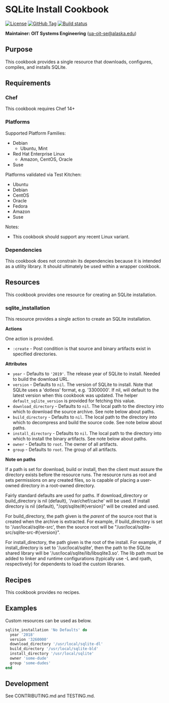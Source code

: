 # SQLite Install Cookbook

[![License](https://img.shields.io/github/license/ualaska-it/sqlite_install.svg)](https://github.com/ualaska-it/sqlite_install)
[![GitHub Tag](https://img.shields.io/github/tag/ualaska-it/sqlite_install.svg)](https://github.com/ualaska-it/sqlite_install)
[![Build status](https://ci.appveyor.com/api/projects/status/0u5dex788uq995rc/branch/master?svg=true)](https://ci.appveyor.com/project/UAlaska/sqlite-install/branch/master)

__Maintainer: OIT Systems Engineering__ (<ua-oit-se@alaska.edu>)

## Purpose

This cookbook provides a single resource that downloads, configures, compiles, and installs SQLite.

## Requirements

### Chef

This cookbook requires Chef 14+

### Platforms

Supported Platform Families:

* Debian
  * Ubuntu, Mint
* Red Hat Enterprise Linux
  * Amazon, CentOS, Oracle
* Suse

Platforms validated via Test Kitchen:

* Ubuntu
* Debian
* CentOS
* Oracle
* Fedora
* Amazon
* Suse

Notes:

* This cookbook should support any recent Linux variant.

### Dependencies

This cookbook does not constrain its dependencies because it is intended as a utility library.
It should ultimately be used within a wrapper cookbook.

## Resources

This cookbook provides one resource for creating an SQLite installation.

### sqlite_installation

This resource provides a single action to create an SQLite installation.

__Actions__

One action is provided.

* `:create` - Post condition is that source and binary artifacts exist in specified directories.

__Attributes__

* `year` - Defaults to `'2019'`.
The release year of SQLite to install.
Needed to build the download URL.
* `version` - Defaults to `nil`.
The version of SQLite to install.
Note that SQLite uses a 'dotless' format, e.g. '3300000'.
If nil, will default to the latest version when this cookbook was updated.
The helper `default_sqlite_version` is provided for fetching this value.
* `download_directory` - Defaults to `nil`.
The local path to the directory into which to download the source archive.
See note below about paths.
* `build_directory` - Defaults to `nil`.
The local path to the directory into which to decompress and build the source code.
See note below about paths.
* `install_directory` - Defaults to `nil`.
The local path to the directory into which to install the binary artifacts.
See note below about paths.
* `owner` - Defaults to `root`.
The owner of all artifacts.
* `group` - Defaults to `root`.
The group of all artifacts.

__Note on paths__

If a path is set for download, build or install, then the client must assure the directory exists before the resource runs.
The resource runs as root and sets permissions on any created files, so is capable of placing a user-owned directory in a root-owned directory.

Fairly standard defaults are used for paths.
If download_directory or build_directory is nil (default), '/var/chef/cache' will be used.
If install directory is nil (default), "/opt/sqlite/#{version}" will be created and used.

For build_directory, the path given is the _parent_ of the source root that is created when the archive is extracted.
For example, if build_directory is set to '/usr/local/sqlite-src', then the source root will be "/usr/local/sqlite-src/sqlite-src-#{version}".

For install_directory, the path given is the root of the install.
For example, if install_directory is set to '/usr/local/sqlite', then the path to the SQLite shared library will be '/usr/local/sqlite/lib/libsqlite3.so'.
The lib path must be added to linker and runtime configurations (typically use -L and rpath, respectively) for dependents to load the custom libraries.

## Recipes

This cookbook provides no recipes.

## Examples

Custom resources can be used as below.

```ruby
sqlite_installation 'No Defaults' do
  year '2018'
  version '3260000'
  download_directory '/usr/local/sqlite-dl'
  build_directory '/usr/local/sqlite-bld'
  install_directory '/usr/local/sqlite'
  owner 'some-dude'
  group 'some-dudes'
end
```

## Development

See CONTRIBUTING.md and TESTING.md.
